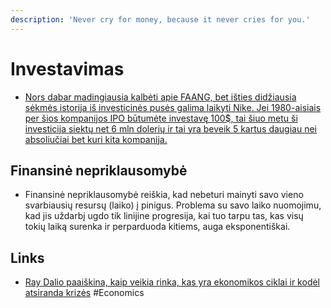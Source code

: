 ```yaml
---
description: 'Never cry for money, because it never cries for you.'
---
```


# Investavimas

* [Nors dabar madingiausia kalbėti apie FAANG, bet išties didžiausia sėkmės istorija iš investicinės pusės galima laikyti Nike. Jei 1980-aisiais per šios kompanijos IPO būtumėte investavę 100$, tai šiuo metu ši investicija siektų net 6 mln dolerių ir tai yra beveik 5 kartus daugiau nei absoliučiai bet kuri kita kompanija.](https://imgur.com/PiUrHvr)

## Finansinė nepriklausomybė

* Finansinė nepriklausomybė reiškia, kad nebeturi mainyti savo vieno svarbiausių resursų \(laiko\) į pinigus. Problema su savo laiko nuomojimu, kad jis uždarbį ugdo tik linijine progresija, kai tuo tarpu tas, kas visų tokių laiką surenka ir perparduoda kitiems, auga eksponentiškai.

## Links

* [Ray Dalio paaiškina, kaip veikia rinka, kas yra ekonomikos ciklai ir kodėl atsiranda krizės](https://youtu.be/PHe0bXAIuk0) \#Economics


